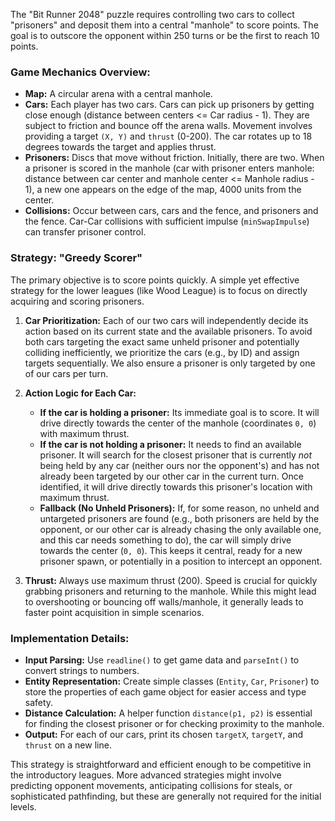 The "Bit Runner 2048" puzzle requires controlling two cars to collect "prisoners" and deposit them into a central "manhole" to score points. The goal is to outscore the opponent within 250 turns or be the first to reach 10 points.

### Game Mechanics Overview:

*   **Map:** A circular arena with a central manhole.
*   **Cars:** Each player has two cars. Cars can pick up prisoners by getting close enough (distance between centers <= Car radius - 1). They are subject to friction and bounce off the arena walls. Movement involves providing a target `(X, Y)` and `thrust` (0-200). The car rotates up to 18 degrees towards the target and applies thrust.
*   **Prisoners:** Discs that move without friction. Initially, there are two. When a prisoner is scored in the manhole (car with prisoner enters manhole: distance between car center and manhole center <= Manhole radius - 1), a new one appears on the edge of the map, 4000 units from the center.
*   **Collisions:** Occur between cars, cars and the fence, and prisoners and the fence. Car-Car collisions with sufficient impulse (`minSwapImpulse`) can transfer prisoner control.

### Strategy: "Greedy Scorer"

The primary objective is to score points quickly. A simple yet effective strategy for the lower leagues (like Wood League) is to focus on directly acquiring and scoring prisoners.

1.  **Car Prioritization:** Each of our two cars will independently decide its action based on its current state and the available prisoners. To avoid both cars targeting the exact same unheld prisoner and potentially colliding inefficiently, we prioritize the cars (e.g., by ID) and assign targets sequentially. We also ensure a prisoner is only targeted by one of our cars per turn.

2.  **Action Logic for Each Car:**
    *   **If the car is holding a prisoner:** Its immediate goal is to score. It will drive directly towards the center of the manhole (coordinates `0, 0`) with maximum thrust.
    *   **If the car is not holding a prisoner:** It needs to find an available prisoner. It will search for the closest prisoner that is currently *not* being held by any car (neither ours nor the opponent's) and has not already been targeted by our other car in the current turn. Once identified, it will drive directly towards this prisoner's location with maximum thrust.
    *   **Fallback (No Unheld Prisoners):** If, for some reason, no unheld and untargeted prisoners are found (e.g., both prisoners are held by the opponent, or our other car is already chasing the only available one, and this car needs something to do), the car will simply drive towards the center (`0, 0`). This keeps it central, ready for a new prisoner spawn, or potentially in a position to intercept an opponent.

3.  **Thrust:** Always use maximum thrust (200). Speed is crucial for quickly grabbing prisoners and returning to the manhole. While this might lead to overshooting or bouncing off walls/manhole, it generally leads to faster point acquisition in simple scenarios.

### Implementation Details:

*   **Input Parsing:** Use `readline()` to get game data and `parseInt()` to convert strings to numbers.
*   **Entity Representation:** Create simple classes (`Entity`, `Car`, `Prisoner`) to store the properties of each game object for easier access and type safety.
*   **Distance Calculation:** A helper function `distance(p1, p2)` is essential for finding the closest prisoner or for checking proximity to the manhole.
*   **Output:** For each of our cars, print its chosen `targetX`, `targetY`, and `thrust` on a new line.

This strategy is straightforward and efficient enough to be competitive in the introductory leagues. More advanced strategies might involve predicting opponent movements, anticipating collisions for steals, or sophisticated pathfinding, but these are generally not required for the initial levels.